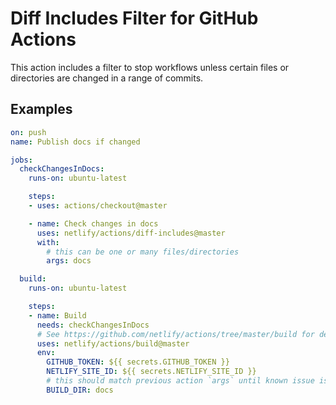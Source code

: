 # Diff Includes Filter for GitHub Actions

This action includes a filter to stop workflows unless certain files or directories are changed in a range of commits.

## Examples

```yml
on: push
name: Publish docs if changed

jobs:
  checkChangesInDocs:
    runs-on: ubuntu-latest

    steps:
    - uses: actions/checkout@master

    - name: Check changes in docs
      uses: netlify/actions/diff-includes@master
      with:
        # this can be one or many files/directories
        args: docs

  build:
    runs-on: ubuntu-latest

    steps:
    - name: Build
      needs: checkChangesInDocs
      # See https://github.com/netlify/actions/tree/master/build for details
      uses: netlify/actions/build@master
      env:
        GITHUB_TOKEN: ${{ secrets.GITHUB_TOKEN }}
        NETLIFY_SITE_ID: ${{ secrets.NETLIFY_SITE_ID }}
        # this should match previous action `args` until known issue is resolved
        BUILD_DIR: docs
```